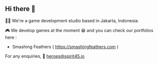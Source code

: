 ## Hi there 👋

🙋‍♀️ We're a game development studio based in Jakarta, Indonesia.

🎮 We develop games at the moment 😁 and you can check our portfolios here :
- Smashing Feathers ( https://smashingfeathers.com )

For any enquiries, 📧 heroes@spirit45.io
